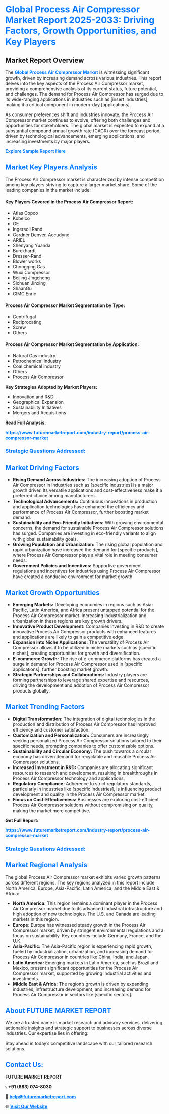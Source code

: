 <h1 style="color: #007BFF;">Global Process Air Compressor Market Report 2025-2033: Driving Factors, Growth Opportunities, and Key Players</h1>

<section id="overview">
<h2>Market Report Overview</h2>
<p>The <a href="https://www.futuremarketreport.com/industry-report/process-air-compressor-market" style="color: #007BFF; text-decoration: none;"><strong>Global Process Air Compressor Market</strong></a> is witnessing significant growth, driven by increasing demand across various industries. This report delves into the key aspects of the Process Air Compressor market, providing a comprehensive analysis of its current status, future potential, and challenges. The demand for Process Air Compressor has surged due to its wide-ranging applications in industries such as [insert industries], making it a critical component in modern-day [applications].</p>
<p>As consumer preferences shift and industries innovate, the Process Air Compressor market continues to evolve, offering both challenges and opportunities for stakeholders. The global market is expected to expand at a substantial compound annual growth rate (CAGR) over the forecast period, driven by technological advancements, emerging applications, and increasing investments by major players.</p>
</section>

<section id="overview">
<p><a href="https://www.futuremarketreport.com/request-sample/reportId=128654" style="color: #007BFF; text-decoration: none;"><strong>Explore Sample Report Here</strong></a></p>
</section>

<section id="key-players">
<h2 style="color: #007BFF;">Market Key Players Analysis</h2>
<p>The Process Air Compressor market is characterized by intense competition among key players striving to capture a larger market share. Some of the leading companies in the market include:</p>
<h4>Key Players Covered in the Process Air Compressor Report:</h4>
<ul><li>Atlas Copco</li><li>Kobelco</li><li>GE</li><li>Ingersoll Rand</li><li>Gardner Denver, Accudyne</li><li>ARIEL</li><li>Shenyang Yuanda</li><li>Burckhardt</li><li>Dresser-Rand</li><li>Blower works</li><li>Chongqing Gas</li><li>Wuxi Compressor</li><li>Beijing Jingcheng</li><li>Sichuan Jinxing</li><li>ShaanGu</li><li>CIMC Enric</li></ul>
<h4>Process Air Compressor Market Segmentation by Type:</h4>
<ul><li>Centrifugal</li><li>Reciprocating</li><li>Screw</li><li>Others</li></ul>

<h4>Process Air Compressor Market Segmentation by Application:</h4>
<ul><li>Natural Gas industry</li><li>Petrochemical industry</li><li>Coal chemical industry</li><li>Others</li><li>Process Air Compressor</li></ul>
<p><strong>Key Strategies Adopted by Market Players:</strong></p>
<ul>
<li>Innovation and R&D</li>
<li>Geographical Expansion</li>
<li>Sustainability Initiatives</li>
<li>Mergers and Acquisitions</li>
</ul>
</section>

<section>
<p><strong>Read Full Analysis: </strong></p><a href="https://www.futuremarketreport.com/industry-report/process-air-compressor-market" style="color: #007BFF; text-decoration: none;"><strong>https://www.futuremarketreport.com/industry-report/process-air-compressor-market</strong></a>
<h3 style="color: #007BFF;">Strategic Questions Addressed:</h3>
</section>

<section id="driving-factors">
<h2 style="color: #007BFF;">Market Driving Factors</h2>
<ul>
<li><strong>Rising Demand Across Industries:</strong> The increasing adoption of Process Air Compressor in industries such as [specific industries] is a major growth driver. Its versatile applications and cost-effectiveness make it a preferred choice among manufacturers.</li>
<li><strong>Technological Advancements:</strong> Continuous innovations in production and application technologies have enhanced the efficiency and performance of Process Air Compressor, further boosting market demand.</li>
<li><strong>Sustainability and Eco-Friendly Initiatives:</strong> With growing environmental concerns, the demand for sustainable Process Air Compressor solutions has surged. Companies are investing in eco-friendly variants to align with global sustainability goals.</li>
<li><strong>Growing Population and Urbanization:</strong> The rising global population and rapid urbanization have increased the demand for [specific products], where Process Air Compressor plays a vital role in meeting consumer needs.</li>
<li><strong>Government Policies and Incentives:</strong> Supportive government regulations and incentives for industries using Process Air Compressor have created a conducive environment for market growth.</li>
</ul>
</section>

<section id="growth-opportunities">
<h2 style="color: #007BFF;">Market Growth Opportunities</h2>
<ul>
<li><strong>Emerging Markets:</strong> Developing economies in regions such as Asia-Pacific, Latin America, and Africa present untapped potential for the Process Air Compressor market. Increasing industrialization and urbanization in these regions are key growth drivers.</li>
<li><strong>Innovative Product Development:</strong> Companies investing in R&D to create innovative Process Air Compressor products with enhanced features and applications are likely to gain a competitive edge.</li>
<li><strong>Expansion into Niche Applications:</strong> The versatility of Process Air Compressor allows it to be utilized in niche markets such as [specific niches], creating opportunities for growth and diversification.</li>
<li><strong>E-commerce Growth:</strong> The rise of e-commerce platforms has created a surge in demand for Process Air Compressor used in [specific applications], further boosting market growth.</li>
<li><strong>Strategic Partnerships and Collaborations:</strong> Industry players are forming partnerships to leverage shared expertise and resources, driving the development and adoption of Process Air Compressor products globally.</li>
</ul>
</section>

<section id="trending-factors">
<h2 style="color: #007BFF;">Market Trending Factors</h2>
<ul>
<li><strong>Digital Transformation:</strong> The integration of digital technologies in the production and distribution of Process Air Compressor has improved efficiency and customer satisfaction.</li>
<li><strong>Customization and Personalization:</strong> Consumers are increasingly seeking personalized Process Air Compressor solutions tailored to their specific needs, prompting companies to offer customizable options.</li>
<li><strong>Sustainability and Circular Economy:</strong> The push towards a circular economy has driven demand for recyclable and reusable Process Air Compressor solutions.</li>
<li><strong>Increased Investment in R&D:</strong> Companies are allocating significant resources to research and development, resulting in breakthroughs in Process Air Compressor technology and applications.</li>
<li><strong>Regulatory Compliance:</strong> Adherence to strict regulatory standards, particularly in industries like [specific industries], is influencing product development and quality in the Process Air Compressor market.</li>
<li><strong>Focus on Cost-Effectiveness:</strong> Businesses are exploring cost-efficient Process Air Compressor solutions without compromising on quality, making the market more competitive.</li>
</ul>
</section>

<section>
<p><strong>Get Full Report: </strong></p><a href="https://www.futuremarketreport.com/industry-report/process-air-compressor-market" style="color: #007BFF; text-decoration: none;"><strong>https://www.futuremarketreport.com/industry-report/process-air-compressor-market</strong></a>
<h3 style="color: #007BFF;">Strategic Questions Addressed:</h3>
</section>


<section id="regional-analysis">
<h2 style="color: #007BFF;">Market Regional Analysis</h2>
<p>The global Process Air Compressor market exhibits varied growth patterns across different regions. The key regions analyzed in this report include North America, Europe, Asia-Pacific, Latin America, and the Middle East & Africa:</p>
<ul>
<li><strong>North America:</strong> This region remains a dominant player in the Process Air Compressor market due to its advanced industrial infrastructure and high adoption of new technologies. The U.S. and Canada are leading markets in this region.</li>
<li><strong>Europe:</strong> Europe has witnessed steady growth in the Process Air Compressor market, driven by stringent environmental regulations and a focus on sustainability. Key countries include Germany, France, and the U.K.</li>
<li><strong>Asia-Pacific:</strong> The Asia-Pacific region is experiencing rapid growth, fueled by industrialization, urbanization, and increasing demand for Process Air Compressor in countries like China, India, and Japan.</li>
<li><strong>Latin America:</strong> Emerging markets in Latin America, such as Brazil and Mexico, present significant opportunities for the Process Air Compressor market, supported by growing industrial activities and investments.</li>
<li><strong>Middle East & Africa:</strong> The region’s growth is driven by expanding industries, infrastructure development, and increasing demand for Process Air Compressor in sectors like [specific sectors].</li>
</ul>
</section>

<footer>
<h2 style="color: #007BFF;">About FUTURE MARKET REPORT</h2>
<p>We are a trusted name in market research and advisory services, delivering actionable insights and strategic support to businesses across diverse industries. Our expertise lies in offering:</p>

<p>Stay ahead in today’s competitive landscape with our tailored research solutions.</p>

<h2 style="color: #007BFF;">Contact Us:</h2>
<p><strong>FUTURE MARKET REPORT</strong></p>
<p>📞 <strong>+91 (883) 074-8030</strong></p>
<p>📧 <strong><a href="mailto:help@futuremarketreport.com" style="color: #007BFF;">help@futuremarketreport.com</a></strong></p>
<p>🌐 <strong><a href="https://www.futuremarketreport.com/" style="color: #007BFF;">Visit Our Website</a></strong></p>
</footer>